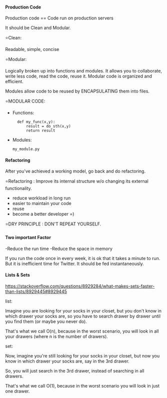 #### Production Code

Production code == Code run on production servers

It should be Clean and Modular. 

⭐Clean: 

Readable, simple, concise

⭐Modular: 

Logically broken up into functions and modules. It allows you to collaborate, write less code, read the code, reuse it. 
Modular code is organized and efficient. 

Modules allow code to be reused by ENCAPSULATING them into files.

⭐MODULAR CODE:
- Functions: 

        def my_func(x,y): 
            result = do_sth(x,y)
            return result

- Modules:

      my_module.py
      
      
#### Refactoring

After you've achieved a working model, go back and do refactoring. 

⭐️Refactoring : Improve its internal structure w/o changing its external functionality.

- reduce workload in long run
- easier to maintain your code
- reuse
- become a better developer =)

⭐DRY PRINCIPLE : DON'T REPEAT YOURSELF.


#### Two important Factor

-Reduce the run time
-Reduce the space in memory

If you run the code once in every week, it is ok that it takes a minute to run. 
But it is inefficient time for Twitter. It should be fed instantaneously.


#### Lists & Sets

https://stackoverflow.com/questions/8929284/what-makes-sets-faster-than-lists/8929445#8929445

list: 

Imagine you are looking for your socks in your closet, 
but you don't know in which drawer your socks are, 
so you have to search drawer by drawer until you find them (or maybe you never do). 

That's what we call O(n), because in the worst scenario, you will look in all your drawers 
(where n is the number of drawers).

set: 

Now, imagine you're still looking for your socks in your closet, 
but now you know in which drawer your socks are, say in the 3rd drawer. 

So, you will just search in the 3rd drawer, instead of searching in all drawers. 

That's what we call O(1), because in the worst scenario you will look in just one drawer.
